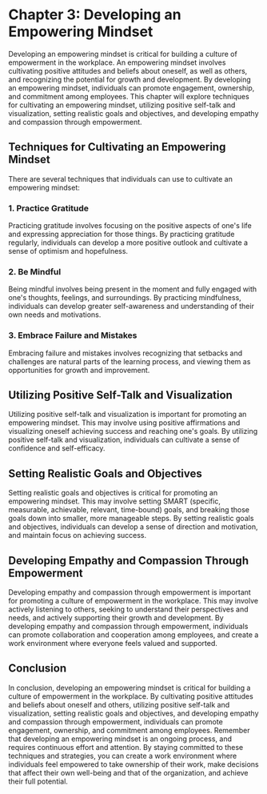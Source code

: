 Chapter 3: Developing an Empowering Mindset
===========================================

Developing an empowering mindset is critical for building a culture of empowerment in the workplace. An empowering mindset involves cultivating positive attitudes and beliefs about oneself, as well as others, and recognizing the potential for growth and development. By developing an empowering mindset, individuals can promote engagement, ownership, and commitment among employees. This chapter will explore techniques for cultivating an empowering mindset, utilizing positive self-talk and visualization, setting realistic goals and objectives, and developing empathy and compassion through empowerment.

Techniques for Cultivating an Empowering Mindset
------------------------------------------------

There are several techniques that individuals can use to cultivate an empowering mindset:

### 1. Practice Gratitude

Practicing gratitude involves focusing on the positive aspects of one's life and expressing appreciation for those things. By practicing gratitude regularly, individuals can develop a more positive outlook and cultivate a sense of optimism and hopefulness.

### 2. Be Mindful

Being mindful involves being present in the moment and fully engaged with one's thoughts, feelings, and surroundings. By practicing mindfulness, individuals can develop greater self-awareness and understanding of their own needs and motivations.

### 3. Embrace Failure and Mistakes

Embracing failure and mistakes involves recognizing that setbacks and challenges are natural parts of the learning process, and viewing them as opportunities for growth and improvement.

Utilizing Positive Self-Talk and Visualization
----------------------------------------------

Utilizing positive self-talk and visualization is important for promoting an empowering mindset. This may involve using positive affirmations and visualizing oneself achieving success and reaching one's goals. By utilizing positive self-talk and visualization, individuals can cultivate a sense of confidence and self-efficacy.

Setting Realistic Goals and Objectives
--------------------------------------

Setting realistic goals and objectives is critical for promoting an empowering mindset. This may involve setting SMART (specific, measurable, achievable, relevant, time-bound) goals, and breaking those goals down into smaller, more manageable steps. By setting realistic goals and objectives, individuals can develop a sense of direction and motivation, and maintain focus on achieving success.

Developing Empathy and Compassion Through Empowerment
-----------------------------------------------------

Developing empathy and compassion through empowerment is important for promoting a culture of empowerment in the workplace. This may involve actively listening to others, seeking to understand their perspectives and needs, and actively supporting their growth and development. By developing empathy and compassion through empowerment, individuals can promote collaboration and cooperation among employees, and create a work environment where everyone feels valued and supported.

Conclusion
----------

In conclusion, developing an empowering mindset is critical for building a culture of empowerment in the workplace. By cultivating positive attitudes and beliefs about oneself and others, utilizing positive self-talk and visualization, setting realistic goals and objectives, and developing empathy and compassion through empowerment, individuals can promote engagement, ownership, and commitment among employees. Remember that developing an empowering mindset is an ongoing process, and requires continuous effort and attention. By staying committed to these techniques and strategies, you can create a work environment where individuals feel empowered to take ownership of their work, make decisions that affect their own well-being and that of the organization, and achieve their full potential.


